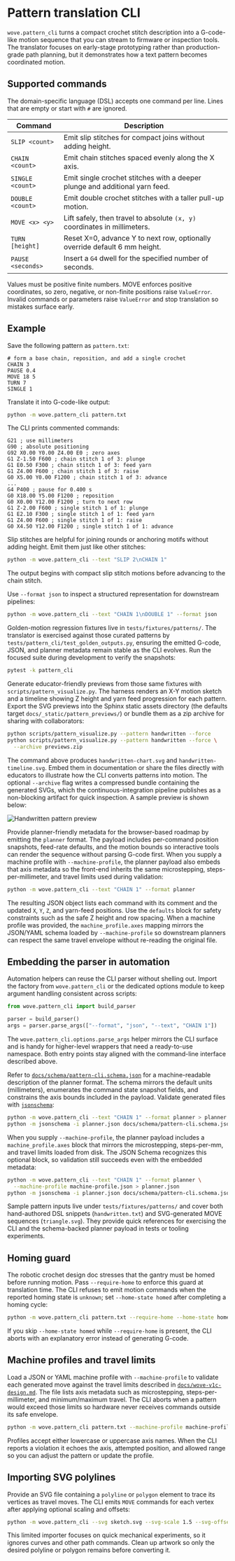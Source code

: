 # Pattern translation CLI

`wove.pattern_cli` turns a compact crochet stitch description into a
G-code-like motion sequence that you can stream to firmware or inspection tools.
The translator focuses on early-stage prototyping rather than production-grade
path planning, but it demonstrates how a text pattern becomes coordinated motion.

## Supported commands

The domain-specific language (DSL) accepts one command per line. Lines that are
empty or start with `#` are ignored.

| Command | Description |
| --- | --- |
| `SLIP <count>` | Emit slip stitches for compact joins without adding height. |
| `CHAIN <count>` | Emit chain stitches spaced evenly along the X axis. |
| `SINGLE <count>` | Emit single crochet stitches with a deeper plunge and additional yarn feed. |
| `DOUBLE <count>` | Emit double crochet stitches with a taller pull-up motion. |
| `MOVE <x> <y>` | Lift safely, then travel to absolute `(x, y)` coordinates in millimeters. |
| `TURN [height]` | Reset X=0, advance Y to next row, optionally override default 6 mm height. |
| `PAUSE <seconds>` | Insert a `G4` dwell for the specified number of seconds. |

Values must be positive finite numbers. MOVE enforces positive coordinates, so
zero, negative, or non-finite positions raise `ValueError`. Invalid commands or
parameters raise `ValueError` and stop translation so mistakes surface early.

## Example

Save the following pattern as `pattern.txt`:

```text
# form a base chain, reposition, and add a single crochet
CHAIN 3
PAUSE 0.4
MOVE 18 5
TURN 7
SINGLE 1
```

Translate it into G-code-like output:

```bash
python -m wove.pattern_cli pattern.txt
```

The CLI prints commented commands:

```text
G21 ; use millimeters
G90 ; absolute positioning
G92 X0.00 Y0.00 Z4.00 E0 ; zero axes
G1 Z-1.50 F600 ; chain stitch 1 of 3: plunge
G1 E0.50 F300 ; chain stitch 1 of 3: feed yarn
G1 Z4.00 F600 ; chain stitch 1 of 3: raise
G0 X5.00 Y0.00 F1200 ; chain stitch 1 of 3: advance
...
G4 P400 ; pause for 0.400 s
G0 X18.00 Y5.00 F1200 ; reposition
G0 X0.00 Y12.00 F1200 ; turn to next row
G1 Z-2.00 F600 ; single stitch 1 of 1: plunge
G1 E2.10 F300 ; single stitch 1 of 1: feed yarn
G1 Z4.00 F600 ; single stitch 1 of 1: raise
G0 X4.50 Y12.00 F1200 ; single stitch 1 of 1: advance
```

Slip stitches are helpful for joining rounds or anchoring motifs without adding height. Emit them
just like other stitches:

```bash
python -m wove.pattern_cli --text "SLIP 2\nCHAIN 1"
```

The output begins with compact slip stitch motions before advancing to the chain stitch.

Use `--format json` to inspect a structured representation for downstream
pipelines:

```bash
python -m wove.pattern_cli --text "CHAIN 1\nDOUBLE 1" --format json
```

Golden-motion regression fixtures live in `tests/fixtures/patterns/`. The
translator is exercised against those curated patterns by
`tests/pattern_cli/test_golden_outputs.py`, ensuring the emitted G-code,
JSON, and planner metadata remain stable as the CLI evolves. Run the focused
suite during development to verify the snapshots:

```bash
pytest -k pattern_cli
```

Generate educator-friendly previews from those same fixtures with
`scripts/pattern_visualize.py`. The harness renders an X-Y motion sketch and a
timeline showing Z height and yarn feed progression for each pattern. Export
the SVG previews into the Sphinx static assets directory (the defaults target
`docs/_static/pattern_previews/`) or bundle them as a zip archive for sharing
with collaborators:

```bash
python scripts/pattern_visualize.py --pattern handwritten --force
python scripts/pattern_visualize.py --pattern handwritten --force \
  --archive previews.zip
```

The command above produces `handwritten-chart.svg` and
`handwritten-timeline.svg`. Embed them in documentation or share the files
directly with educators to illustrate how the CLI converts patterns into
motion. The optional `--archive` flag writes a compressed bundle containing the
generated SVGs, which the continuous-integration pipeline publishes as a
non-blocking artifact for quick inspection. A sample preview is shown below:

![Handwritten pattern preview](_static/pattern_previews/handwritten-chart.svg)

Provide planner-friendly metadata for the browser-based roadmap by emitting the
`planner` format. The payload includes per-command position snapshots,
feed-rate defaults, and the motion bounds so interactive tools can render the
sequence without parsing G-code first. When you supply a machine profile with
`--machine-profile`, the planner payload also embeds that axis metadata so the
front-end inherits the same microstepping, steps-per-millimeter, and travel
limits used during validation:

```bash
python -m wove.pattern_cli --text "CHAIN 1" --format planner
```

The resulting JSON object lists each command with its comment and the updated
`X`, `Y`, `Z`, and yarn-feed positions. Use the `defaults` block for safety
constraints such as the safe Z height and row spacing. When a machine profile
was provided, the `machine_profile.axes` mapping mirrors the JSON/YAML schema
loaded by `--machine-profile` so downstream planners can respect the same
travel envelope without re-reading the original file.

## Embedding the parser in automation

Automation helpers can reuse the CLI parser without shelling out. Import the
factory from `wove.pattern_cli` or the dedicated options module to keep argument
handling consistent across scripts:

```python
from wove.pattern_cli import build_parser

parser = build_parser()
args = parser.parse_args(["--format", "json", "--text", "CHAIN 1"])
```

The `wove.pattern_cli.options.parse_args` helper mirrors the CLI surface and is
handy for higher-level wrappers that need a ready-to-use namespace. Both entry
points stay aligned with the command-line interface described above.

Refer to [`docs/schema/pattern-cli.schema.json`](schema/pattern-cli.schema.json)
for a machine-readable description of the planner format. The schema mirrors
the default units (millimeters), enumerates the command state snapshot fields,
and constrains the axis bounds included in the payload. Validate generated
files with [`jsonschema`](https://github.com/python-jsonschema/jsonschema):

```bash
python -m wove.pattern_cli --text "CHAIN 1" --format planner > planner.json
python -m jsonschema -i planner.json docs/schema/pattern-cli.schema.json
```

When you supply `--machine-profile`, the planner payload includes a
`machine_profile.axes` block that mirrors the microstepping, steps-per-mm, and
travel limits loaded from disk. The JSON Schema recognizes this optional block,
so validation still succeeds even with the embedded metadata:

```bash
python -m wove.pattern_cli --text "CHAIN 1" --format planner \
  --machine-profile machine-profile.json > planner.json
python -m jsonschema -i planner.json docs/schema/pattern-cli.schema.json
```

Sample pattern inputs live under `tests/fixtures/patterns/` and cover both
hand-authored DSL snippets (`handwritten.txt`) and SVG-generated MOVE sequences
(`triangle.svg`). They provide quick references for exercising the CLI and the
schema-backed planner payload in tests or tooling experiments.

## Homing guard

The robotic crochet design doc stresses that the gantry must be homed before
running motion. Pass ``--require-home`` to enforce this guard at translation
time. The CLI refuses to emit motion commands when the reported homing state is
``unknown``; set ``--home-state homed`` after completing a homing cycle:

```bash
python -m wove.pattern_cli pattern.txt --require-home --home-state homed
```

If you skip ``--home-state homed`` while ``--require-home`` is present, the CLI
aborts with an explanatory error instead of generating G-code.

## Machine profiles and travel limits

Load a JSON or YAML machine profile with ``--machine-profile`` to validate each
generated move against the travel limits described in
[`docs/wove-v1c-design.md`](wove-v1c-design.md). The file lists axis metadata
such as microstepping, steps-per-millimeter, and minimum/maximum travel. The CLI
aborts when a pattern would exceed those limits so hardware never receives
commands outside its safe envelope.

```bash
python -m wove.pattern_cli pattern.txt --machine-profile machine-profile.json
```

Profiles accept either lowercase or uppercase axis names. When the CLI reports
a violation it echoes the axis, attempted position, and allowed range so you
can adjust the pattern or update the profile.

## Importing SVG polylines

Provide an SVG file containing a `polyline` or `polygon` element to trace its vertices as travel
moves. The CLI emits `MOVE` commands for each vertex after applying optional scaling and offsets:

```bash
python -m wove.pattern_cli --svg sketch.svg --svg-scale 1.5 --svg-offset-x 10 --svg-offset-y 5
```

This limited importer focuses on quick mechanical experiments, so it ignores curves and other path
commands. Clean up artwork so only the desired polyline or polygon remains before converting it.
